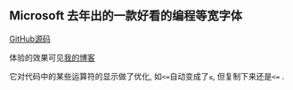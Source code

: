 ## Microsoft 去年出的一款好看的编程等宽字体

[GitHub源码](https://github.com/microsoft/cascadia-code)

体验的效果可见[我的博客](https://blog.lhkstudio.me/2020/02/06/algorithm-lca-2/)

它对代码中的某些运算符的显示做了优化, 如`<=`自动变成了`≤`, 但复制下来还是`<=` .
